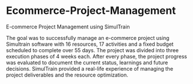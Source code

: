 # Ecommerce-Project-Management
E-commerce Project Management using SimulTrain

The goal was to successfully manage an e-commerce project using Simultrain software with 16 resources, 17 activities and a fixed budget scheduled to complete over 55 days.
The project was divided into three execution phases of 4 weeks each. After every phase, the project progress was evaluated to document the current status, learnings and future decisions.
SimulTrain provided a real-life experience of managing the project deliverables and the resource optimization.
